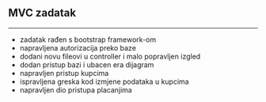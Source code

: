 ## MVC zadatak
---
- zadatak rađen s bootstrap framework-om
- napravljena autorizacija preko baze
- dodani novu fileovi u controller i malo popravljen izgled 
- dodan pristup bazi i ubacen era dijagram
- napravljen pristup kupcima
- ispravljena greska kod izmjene podataka u kupcima
- napravljen dio pristupa placanjima 